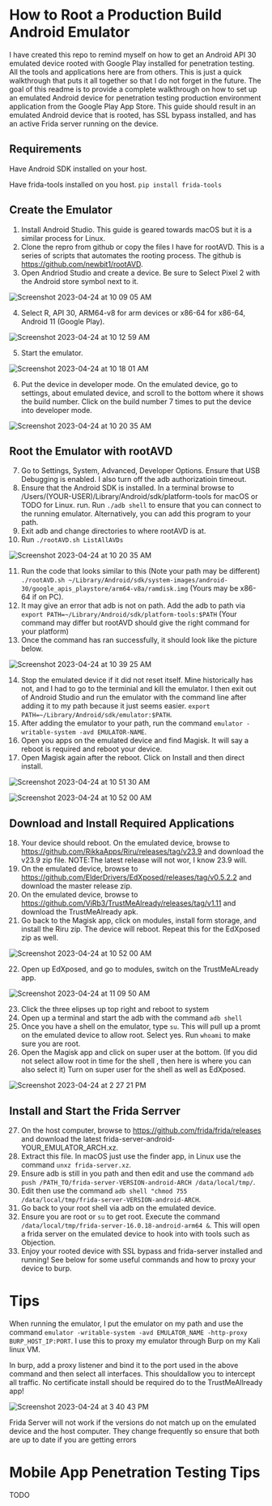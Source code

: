 # How to Root a Production Build Android Emulator

I have created this repo to remind myself on how to get an Android API 30 emulated device rooted with Google Play installed for penetration testing. All the tools and applications here are from others. This is just a quick walkthrough that puts it all together so that I do not forget in the future. The goal of this readme is to provide a complete walkthrough on how to set up an emulated Android device for penetration testing production environment application from the Google Play App Store. This guide should result in an emulated Android device that is rooted, has SSL bypass installed, and has an active Frida server running on the device. 

## Requirements

Have Android SDK installed on your host.

Have frida-tools installed on you host. `pip install frida-tools`

## Create the Emulator

1. Install Android Studio. This guide is geared towards macOS but it is a similar process for Linux.
2. Clone the repro from github or copy the files I have for rootAVD.  This is a series of scripts that automates the rooting process. The github is https://github.com/newbit1/rootAVD.
3. Open Andriod Studio and create a device. Be sure to Select Pixel 2 with the Android store symbol next to it.

![Screenshot 2023-04-24 at 10 09 05 AM](https://user-images.githubusercontent.com/130098009/234039076-010b91a4-fe37-4be8-a35c-0ab7b58eb0fb.png)

4. Select R, API 30, ARM64-v8 for arm devices or x86-64 for x86-64, Android 11 (Google Play).

![Screenshot 2023-04-24 at 10 12 59 AM](https://user-images.githubusercontent.com/130098009/234040328-337b01d3-2744-4cdc-8bc5-22555b65c92a.png)

5. Start the emulator.

![Screenshot 2023-04-24 at 10 18 01 AM](https://user-images.githubusercontent.com/130098009/234041096-1af3ddb4-80a9-47ad-9a27-985167f2c5d1.png)

6. Put the device in developer mode. On the emulated device, go to settings, about emulated device, and scroll to the bottom where it shows the build number. Click on the build number 7 times to put the device into developer mode.

![Screenshot 2023-04-24 at 10 20 35 AM](https://user-images.githubusercontent.com/130098009/234041707-1713ee1e-b394-460e-8076-9591032e7d93.png)

## Root the Emulator with rootAVD

7. Go to Settings, System, Advanced, Developer Options. Ensure that USB Debugging is enabled. I also turn off the adb authorizatioin timeout.
8. Ensure that the Android SDK is installed. In a terminal browse to /Users/(YOUR-USER)/Library/Android/sdk/platform-tools for macOS or TODO for Linux. run. Run `./adb shell` to ensure that you can connect to the running emulator. Alternatively, you can add this program to your path.
9. Exit adb and change directories to where rootAVD is at.
10. Run `./rootAVD.sh ListAllAVDs`

![Screenshot 2023-04-24 at 10 20 35 AM](https://user-images.githubusercontent.com/130098009/234045221-00a3aa46-8247-4f3c-a9a2-1fe2453cf7ef.png)

11. Run the code that looks similar to this (Note your path may be different) `./rootAVD.sh ~/Library/Android/sdk/system-images/android-30/google_apis_playstore/arm64-v8a/ramdisk.img` (Yours may be x86-64 if on PC).
12. It may give an error that adb is not on path. Add the adb to path via `export PATH=~/Library/Android/sdk/platform-tools:$PATH` (Your command may differ but rootAVD should give the right command for your platform)
13. Once the command has ran successfully, it should look like the picture below.

![Screenshot 2023-04-24 at 10 39 25 AM](https://user-images.githubusercontent.com/130098009/234047010-43cdd220-c57b-4ccc-86d7-e8f96fcf911e.png)

14. Stop the emulated device if it did not reset itself. Mine historically has not, and I had to go to the terminial and kill the emulator. I then exit out of Android Studio and run the emulator with the command line after adding it to my path because it just seems easier. `export PATH=~/Library/Android/sdk/emulator:$PATH`.
15. After adding the emulator to your path, run the command `emulator -writable-system -avd EMULATOR-NAME`.
16. Open you apps on the emulated device and find Magisk. It will say a reboot is required and reboot your device.
17. Open Magisk again after the reboot.  Click on Install and then direct install.

![Screenshot 2023-04-24 at 10 51 30 AM](https://user-images.githubusercontent.com/130098009/234050001-5a156d36-6a95-4973-af03-6a7a8dd16b22.png)

![Screenshot 2023-04-24 at 10 52 00 AM](https://user-images.githubusercontent.com/130098009/234050210-1d813817-8fbf-4826-8bf9-ce9f11c7f065.png)

## Download and Install Required Applications

18. Your device should reboot. On the emulated device, browse to https://github.com/RikkaApps/Riru/releases/tag/v23.9 and download the v23.9 zip file. NOTE:The latest release will not wor, I know 23.9 will.
19. On the emulated device, browse to https://github.com/ElderDrivers/EdXposed/releases/tag/v0.5.2.2 and download the master release zip.
20. On the emulated device, browse to https://github.com/ViRb3/TrustMeAlready/releases/tag/v1.11 and download the TrustMeAlready apk.
21. Go back to the Magisk app, click on modules, install form storage, and install the Riru zip. The device will reboot. Repeat this for the EdXposed  zip as well.

![Screenshot 2023-04-24 at 10 52 00 AM](https://user-images.githubusercontent.com/130098009/234052492-76bed0e7-d762-4b61-8d8e-153001cf9565.png)

22. Open up EdXposed, and go to modules, switch on the TrustMeALready app.

![Screenshot 2023-04-24 at 11 09 50 AM](https://user-images.githubusercontent.com/130098009/234097648-cda12318-621f-42c7-a5bd-c086ff4d4ca5.png)

23. Click the three elipses up top right and reboot to system
24. Open up a terminal and start the adb with the command `adb shell`
25. Once you have a shell on the emulator, type `su`. This will pull up a promt on the emulated device to allow root. Select yes. Run `whoami` to make sure you are root.
26. Open the Magisk app and click on super user at the bottom. (If you did not select allow root in time for the shell , then here is where you can also select it) Turn on super user for the shell as well as EdXposed.

![Screenshot 2023-04-24 at 2 27 21 PM](https://user-images.githubusercontent.com/130098009/234096348-71a0e86b-6d4d-49b7-bffd-99b4820f4b9f.png)

## Install and Start the Frida Serrver

27. On the host computer, browse to https://github.com/frida/frida/releases and download the latest frida-server-android-YOUR_EMULATOR_ARCH.xz.
28. Extract this file. In macOS just use the finder app, in Linux use the command `unxz frida-server.xz`.
29. Ensure adb is still in you path and then edit and use the command `adb push /PATH_TO/frida-server-VERSION-android-ARCH /data/local/tmp/`.
30. Edit then use the command `adb shell "chmod 755 /data/local/tmp/frida-server-VERSION-android-ARCH`.
31. Go back to your root shell via adb on the emulated device.
32. Ensure you are root or `su` to get root. Execute the command `/data/local/tmp/frida-server-16.0.18-android-arm64 &`. This will open a frida server on the emulated device to hook into with tools such as Objection.
33. Enjoy your rooted device with SSL bypass and frida-server installed and running! See below for some useful commands and how to proxy your device to burp.


# Tips


When running the emulator, I put the emulator on my path and use the command `emulator -writable-system -avd EMULATOR_NAME -http-proxy BURP_HOST_IP:PORT`. I use this to proxy my emulator through Burp on my Kali linux VM.

In burp, add a proxy listener and bind it to the port used in the above command and then select all interfaces. This shouldallow you to intercept all traffic. No certificate install should be required do to the TrustMeAllready app!

![Screenshot 2023-04-24 at 3 40 43 PM](https://user-images.githubusercontent.com/130098009/234112398-04858390-2e95-4431-b943-cf80dab6cbee.png)

Frida Server will not work if the versions do not match up on the emulated device and the host computer. They change frequently so ensure that both are up to date if you are getting errors

# Mobile App Penetration Testing Tips


TODO


